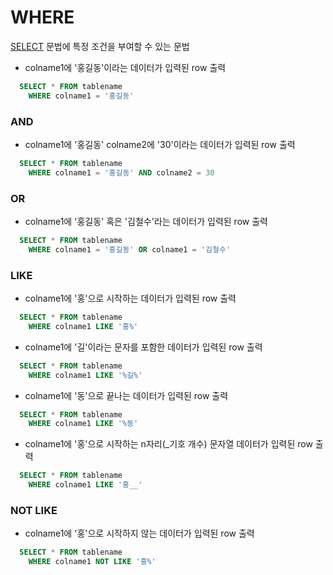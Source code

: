 # WHERE

[SELECT](sql/SELECT.md) 문법에 특정 조건을 부여할 수 있는 문법

- colname1에 '홍길동'이라는 데이터가 입력된 row 출력
```sql
  SELECT * FROM tablename
    WHERE colname1 = '홍길동'
```

### AND
- colname1에 '홍길동' colname2에 '30'이라는 데이터가 입력된 row 출력

```sql
  SELECT * FROM tablename
    WHERE colname1 = '홍길동' AND colname2 = 30
```

### OR
- colname1에 '홍길동' 혹은 '김철수'라는 데이터가 입력된 row 출력

```sql
  SELECT * FROM tablename
    WHERE colname1 = '홍길동' OR colname1 = '김철수'
```


### LIKE
- colname1에 '홍'으로 시작하는 데이터가 입력된 row 출력

```sql
  SELECT * FROM tablename
    WHERE colname1 LIKE '홍%'
```

- colname1에 '길'이라는 문자를 포함한 데이터가 입력된 row 출력

```sql
  SELECT * FROM tablename
    WHERE colname1 LIKE '%길%'
```

- colname1에 '동'으로 끝나는 데이터가 입력된 row 출력

```sql
  SELECT * FROM tablename
    WHERE colname1 LIKE '%동'
```

- colname1에 '홍'으로 시작하는 n자리(_기호 개수) 문자열 데이터가 입력된 row 출력

```sql
  SELECT * FROM tablename
    WHERE colname1 LIKE '홍__'
```

### NOT LIKE

- colname1에 '홍'으로 시작하지 않는 데이터가 입력된 row 출력

```sql
  SELECT * FROM tablename
    WHERE colname1 NOT LIKE '홍%'
```
